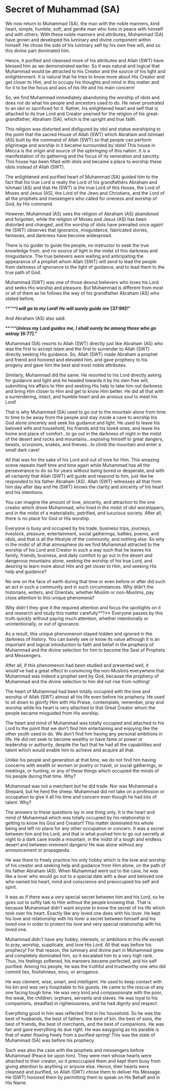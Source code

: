 Secret of Muhammad (SA)
=======================

We now return to Muhammad (SA), the man with the noble manners, kind
heart, simple, humble, soft, and gentle man who lives in peace with
himself and with others. With these noble manners and attributes,
Muhammad (SA) have grown and developed his luminary and divine component
within himself. He chose the side of his luminary self by his own free
will, and so this divine part dominated him.

Hence, it purified and cleansed more of his attributes and Allah (SWT)
have blessed him as we demonstrated earlier. So it was natural and
logical that Muhammad would be attracted to his Creator and the source
of his light and enlightenment. It is natural that he tries to know more
about His Creator and get closer to Him, and to occupy his thoughts and
mind in this matter and for it to be the focus and axis of his life and
his main concern!

So, we find Muhammad immediately abandoning the worship of idols and
does not do what his people and ancestors used to do. He never
prostrated to an idol or sacrificed for it. Rather, his enlightened
heart and self that is attached to its true Lord and Creator yearned for
the religion of his great-grandfather, Abraham (SA), which is the
upright and true faith.

This religion was distorted and disfigured by idol and statue worshiping
to the point that the sacred House of Allah (SWT) which Abraham and
Ishmael (AS) built by the command of Allah (SWT) so that people can
perform pilgrimage and worship in it became surrounded by idols! This
house in Mecca is the origin and source of the upbringing of this
nation. It is a manifestation of its gathering and the focus of its
veneration and sanctity. This house has been filled with idols and
became a place to worship these idols instead of Allah (SWT).

The enlightened and purified heart of Muhammad (SA) guided him to the
fact that his true Lord is really the Lord of his grandfathers Abraham
and Ishmael (AS) and that He (SWT) is the true Lord of this House, the
Lord of Moses and Jesus (AS), the Lord of the Jews and Christians, and
the Lord of all the prophets and messengers who called for oneness and
worship of God, by His command.

However, Muhammad (AS) sees the religion of Abraham (AS) abandoned and
forgotten, while the religion of Moses and Jesus (AS) has been distorted
and changed, and the worship of idols have prevailed once again! He
(SWT) observes that ignorance, misguidance, fabricated stories,
fantasies, and darkness have become widespread.

There is no guider to guide the people, no instructor to seek the true
knowledge from, and no source of light in the midst of this darkness and
misguidance. The true believers were waiting and anticipating the
appearance of a prophet whom Allah (SWT) will send to lead the people
from darkness of ignorance to the light of guidance, and to lead them to
the true path of God.

Muhammad (SWT) was one of those devout believers who loves his Lord and
seeks His worship and pleasure. But Muhammad is different from most or
all of them as he follows the way of his grandfather Abraham (AS) who
stated before,

**"*****I will go to my Lord! He will surely guide me*** **[37:99]!”**

And Abraham (AS) also said:

**“*****Unless my Lord guides*** ***me, I shall surely be among those
who go astray*** **[6:77]."**

Muhammad (SA) resorts to Allah (SWT) directly just like Abraham (AS) who
was the first to accept Islam and the first to surrender to Allah (SWT)
directly seeking His guidance. So, Allah (SWT) made Abraham a prophet
and friend and honored and elevated him, and gave prophecy to his
progeny and gave him the best and most noble attributes.

Similarly, Muhammad did the same. He resorted to his Lord directly
asking for guidance and light and he headed towards it by his own free
will, submitting his affairs to Him and seeking His help to take him out
darkness and bring Him closer to Him and get to know Him better. He did
all that with a surrendering, intact, and humble heart and an anxious
soul to meet his Lord!

That is why Muhammad (SA) used to go out to the mountain alone from time
to time to be away from the people and stay inside a cave to worship his
God alone sincerely and seek his guidance and light. He used to leave
his beloved wife and household, his friends and his loved ones, and
leave his home and place of comfort…to go out in the darkness of night
in the midst of the desert and rocks and mountains…exposing himself to
great dangers, beasts, scorpions, snakes, and thieves…to climb the
mountain and enter a small dark cave!

All that was for the sake of his Lord and out of love for Him. This
amazing scene repeats itself time and time again while Muhammad has all
the perseverance to do so for years without being bored or desperate,
and with all certainty that Allah (SWT) will guide and respond to him,
just like he responded to his father Abraham (AS). Allah (SWT) witnesses
all that from him day after day and He (SWT) knows the clarity and
sincerity of his heart and his intentions.

You can imagine the amount of love, sincerity, and attraction to the one
creator which drove Muhammad, who lived in the midst of idol
worshippers, and in the midst of a materialistic, petrified, and
luxurious society. After all, there is no place for God or His worship.

Everyone is busy and occupied by his trade, business trips, journeys,
livestock, pleasure, entertainment, social gatherings, battles, poems,
and idols, and that is all the lifestyle of the community, and nothing
else. So why in the midst of all that atmosphere do we find Muhammad
attracted to the worship of his Lord and Creator in such a way such that
he leaves his family, friends, business, and daily comfort to go out in
the desert and dangerous mountains alone, seeking the worship of his
true Lord, and desiring to learn more about Him and get closer to Him,
and seeking His help and guidance?

No one on the face of earth during that time or even before or after did
such an act in such a community and in such circumstances. Why didn’t
the historians, writers, and Orientals, whether Muslim or non-Muslims,
pay close attention to this unique phenomena?

Why didn't they give it the required attention and focus the spotlights
on it and research and study this matter carefully**?** Everyone passes
by this truth quickly without paying much attention, whether
intentionally or unintentionally, or out of ignorance.

As a result, this unique phenomenon stayed hidden and ignored in the
darkness of history. You can barely see or know its value although it is
an important and logical introduction to faith and belief in the
prophecy of Muhammad and the divine selection for him to become the Seal
of Prophets and Messengers.

After all, if this phenomenon had been studied and presented well, it
would've had a great effect in convincing the non-Muslims everywhere
that Muhammad was indeed a prophet sent by God, because the prophecy of
Muhammad and the divine selection to him did not rise from nothing!

The heart of Muhammad had been totally occupied with the love and
worship of Allah (SWT) almost all his life even before his prophecy. He
used to sit down to glorify Him with His Praise, contemplate, remember,
pray and worship while his heart is very attached to that Great Creator
whom the people became misguided from His worship.

The heart and mind of Muhammad was totally occupied and attached to his
Lord to the point that we don't find him entertaining and enjoying like
the other youth used to do. We don’t find him having any personal
ambitions in life. He did not seek to become wealthy or have fame or
power or leadership or authority, despite the fact that he had all the
capabilities and talent which would enable him to achieve and acquire
all that.

Unlike his people and generation at that time, we do not find him having
concerns with wealth or women or poetry or travel, or social gatherings,
or meetings, or hunting, or any of these things which occupied the minds
of his people during that time. Why?

Muhammad was not a merchant but he did trade. Nor was Muhammad a
Shepard, but he herd the sheep. Muhammad did not take on a profession or
occupation to give it all his time and concern even though he had lots
of talent. Why?

The answers to these questions lay in one thing only. It is the heart
and mind of Muhammad which was totally occupied by his relationship in
getting to know his God and Creator!! This matter dominated his whole
being and left no place for any other occupation or concern. It was a
*secret* between him and his Lord, and that is what pushed him to go out
secretly at night to a dark cave inside a mountain, in the midst of a
tough and endless desert and between imminent dangers! He was alone
without any announcement or propaganda.

He was there to freely practice his only hobby which is the love and
worship of his creator and seeking help and guidance from Him alone, on
the path of his father Abraham (AS). When Muhammad went out to the cave,
he was like a lover who would go out to a special date with a dear and
beloved one who owned his heart, mind and conscience and preoccupied his
self and spirit.

It was as if there was a very special secret between him and his Lord,
so he goes out to softly talk to Him without the people knowing that.
That is because Muhammad didn’t want anyone to know the secret of his
life which took over his heart. Exactly like any loved one does with his
lover. He kept his love and relationship with his lover a secret between
himself and his loved one in order to protect his love and very special
relationship with his loved one.

Muhammad didn't have any hobby, interests, or ambitions in this life
except to pray, worship, supplicate, and love His Lord. All that was
before his prophecy! For that reason, the luminary and divine part in
Muhammad grew and completely dominated him, so it escalated him to a
very high rank. Thus, his feelings softened, his manners became
perfected, and his self purified. Among his people, he was the truthful
and trustworthy one who did commit lies, foolishness, envy, or
arrogance.

He was clement, wise, smart, and intelligent. He used to keep contact
with his kin and was very hospitable to his guests. He came to the
rescue of any one facing tough time. He was very kind and compassionate
with the poor, the weak, the children, orphans, servants and slaves. He
was loyal to his companions, steadfast in righteousness, and he had
dignity and respect.

Everything good in him was reflected first in his household. So he was
the best of husbands, the best of fathers, the best of kin, the best of
sons, the best of friends, the best of merchants, and the best of
companions. He was fair and gave everything its due right. He was
easygoing as his parable is that of water flowing freely from a purified
spring! This was the state of Muhammad (SA) was before his prophecy.

Such was also the case with the prophets and messengers before Muhammad
(Peace be upon him). They were men whose hearts were attached to their
creator, so it preoccupied them and kept them busy from giving attention
to anything or anyone else. Hence, their hearts were cleansed and
purified, so Allah (SWT) chose them to deliver His Message. He (SWT)
honored them by permitting them to speak on His Behalf and in His Name.


